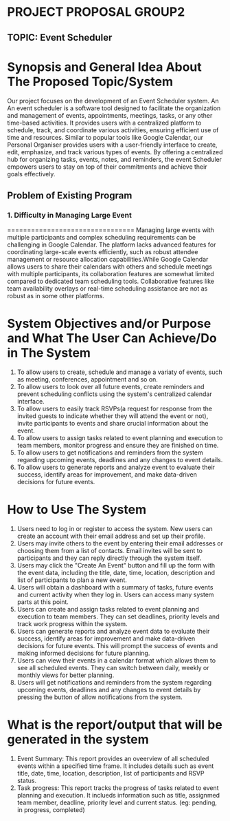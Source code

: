 # PROJECT PROPOSAL GROUP2
## TOPIC: Event Scheduler

# Synopsis and General Idea About The Proposed Topic/System
Our project focuses on the development of an Event Scheduler system. An An event scheduler is a software tool designed to facilitate the organization and management of events, appointments, meetings, tasks, or any other time-based activities. It provides users with a centralized platform to schedule, track, and coordinate various activities, ensuring efficient use of time and resources. Similar to popular tools like Google Calendar, our Personal Organiser provides users with a user-friendly interface to create, edit, emphasize, and track various types of events. By offering a centralized hub for organizing tasks, events, notes, and reminders, the event Scheduler empowers users to stay on top of their commitments and achieve their goals effectively.

## Problem of Existing Program
### 1. Difficulty in Managing Large Event
================================
Managing large events with multiple participants and complex scheduling requirements can be challenging in Google Calendar. The platform lacks advanced features for coordinating large-scale events efficiently, such as robust attendee management or resource allocation capabilities.While Google Calendar allows users to share their calendars with others and schedule meetings with multiple participants, its collaboration features are somewhat limited compared to dedicated team scheduling tools. Collaborative features like team availability overlays or real-time scheduling assistance are not as robust as in some other platforms.

# System Objectives and/or Purpose and What The User Can Achieve/Do in The System
1. To allow users to create, schedule and manage a variaty of events, such as meeting, conferences, appointment and so on.
2. To allow users to look over all future events, create reminders and prevent scheduling conflicts using the system's centralized calendar interface.
3. To allow users to easily track RSVPs(a request for response from the invited guests to indicate whether they will attend the event or not), invite participants to events and share crucial information about the event.
4. To allow users to assign tasks related to event planning and execution to team members, monitor progress and ensure they are finished on time.
5. To allow users to get notifications and reminders from the system regarding upcoming events, deadlines and any changes to event details.
6. To allow users to generate reports and analyze event to evaluate their success, identify areas for improvement, and make data-driven decisions for future events.

# How to Use The System
1. Users need to log in or register to access the system. New users can create an account with their email address and set up their profile.
2. Users may invite others to the event by entering their email addresses or choosing them from a list of contacts. Email invites will be sent to participants and they can reply directly through the system itself.
3. Users may click the "Create An Event" button and fill up the form with the event data, including the title, date, time, location, description and list of participants to plan a new event.
4. Users will obtain a dashboard with a summary of tasks, future events and current activity when they log in. Users can access many system parts at this point.
5. Users can create and assign tasks related to event planning and execution to team members. They can set deadlines, priority levels and track work progress within the system.
6. Users can generate reports and analyze event data to evaluate their success, identify areas for improvement and make data-driven decisions for future events. This will prompt the success of events and making informed decisions for future planning.
7. Users can view their events in a calendar format which allows them to see all scheduled events. They can switch between daily, weekly or monthly views for better planning.
8. Users will get notifications and reminders from the system regarding upcoming events, deadlines and any changes to event details by pressing the button of allow notifications from the system.

# What is the report/output that will be generated in the system
1. Event Summary: This report provides an oveerview of all scheduled events within a specified time frame. It includes details such as event title, date, time, location, description, list of participants and RSVP status.
2. Task progress: This report tracks the progress of tasks related to event planning and execution. It inclueds information such as title, assignmed team member, deadline, priority level and current status. (eg: pending, in progress, completed)
